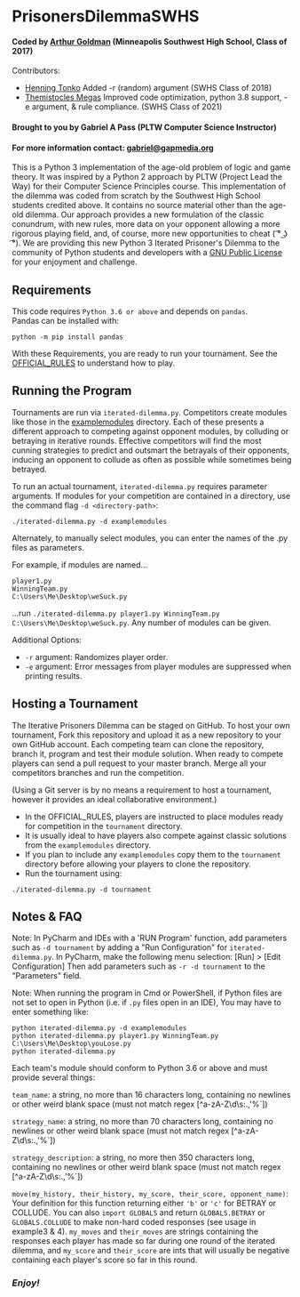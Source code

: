 # PrisonersDilemmaSWHS
#### Coded by [Arthur Goldman](https://github.com/gefjon) (Minneapolis Southwest High School, Class of 2017)
Contributors:
* [Henning Tonko](https://github.com/HenningTonko) Added -r (random) argument (SWHS Class of 2018)
* [Themistocles Megas](https://github.com/Themis3000) Improved code optimization, python 3.8 support, -e argument, & rule compliance. (SWHS Class of 2021)

#### Brought to you by Gabriel A Pass (PLTW Computer Science Instructor)

#### For more information contact: gabriel@gapmedia.org

This is a Python 3 implementation of the age-old problem of logic and game theory.  It was inspired by a Python 2 approach by PLTW (Project Lead the Way) for their Computer Science Principles course.  This implementation of the dilemma was coded from scratch by the Southwest High School students credited above.  It contains no source material other than the age-old dilemma.  Our approach provides a new formulation of the classic conundrum, with new rules, more data on your opponent allowing a more rigorous playing field, and, of course, more new opportunities to cheat ( ͡° ͜ʖ ͡°).  We are providing this new Python 3 Iterated Prisoner's Dilemma to the community of Python students and developers with a [GNU Public License](https://github.com/CSE-SouthwestHS/PrisonersDilemmaSWHS-MASTER/blob/master/LICENSE) for your enjoyment and challenge.

## Requirements

This code requires `Python 3.6 or above` and depends on `pandas`.  
Pandas can be installed with:
```
python -m pip install pandas
```

With these Requirements, you are ready to run your tournament.  See the [OFFICIAL_RULES](https://github.com/CSE-SouthwestHS/PrisonersDilemmaSWHS-MASTER/blob/master/OFFICIAL_RULES.md) to understand how to play.

## Running the Program

Tournaments are run via `iterated-dilemma.py`.  Competitors create modules like those in the [examplemodules](https://github.com/CSE-SouthwestHS/PrisonersDilemmaSWHS-MASTER/tree/master/examplemodules) directory.  Each of these presents a different approach to competing against opponent modules, by colluding or betraying in iterative rounds.  Effective competitors will find the most cunning strategies to predict and outsmart the betrayals of their opponents, inducing an opponent to collude as often as possible while sometimes being betrayed.  

To run an actual tournament, `iterated-dilemma.py` requires parameter arguments.
If modules for your competition are contained in a directory, use the command flag `-d <directory-path>`:
```
./iterated-dilemma.py -d examplemodules
```

Alternately, to manually select modules, you can enter the names of the .py files as parameters.

For example, if modules are named...
```
player1.py
WinningTeam.py
C:\Users\Me\Desktop\weSuck.py
```
...run `./iterated-dilemma.py player1.py WinningTeam.py C:\Users\Me\Desktop\weSuck.py`. 
Any number of modules can be given.

Additional Options:
* `-r` argument:  Randomizes player order.
* `-e` argument:  Error messages from player modules are suppressed when printing results.

## Hosting a Tournament

The Iterative Prisoners Dilemma can be staged on GitHub.  To host your own tournament, Fork this repository and upload it as a new repository to your own GitHub account.  Each competing team can clone the repository, branch it, program and test their module solution.  When ready to compete players can send a pull request to your master branch.  Merge all your competitors branches and run the competition.  

(Using a Git server is by no means a requirement to host a tournament, however it provides an ideal collaborative environment.)

* In the OFFICIAL_RULES, players are instructed to place modules ready for competition in the `tournament` directory.  
* It is usually ideal to have players also compete against classic solutions from the `examplemodules` directory.
* If you plan to include any `examplemodules` copy them to the `tournament` directory before allowing your players to clone the repository.
* Run the tournament using:
```
./iterated-dilemma.py -d tournament
```

## Notes & FAQ

Note: In PyCharm and IDEs with a 'RUN Program' function, add parameters such as `-d tournament` by adding a "Run Configuration" for `iterated-dilemma.py`.  In PyCharm, make the following menu selection: [Run] > [Edit Configuration]
Then add parameters such as `-r -d tournament` to the "Parameters" field.

Note: When running the program in Cmd or PowerShell, if Python files are not set to open in Python (i.e. if `.py` files open in an IDE), You may have to enter something like:

```
python iterated-dilemma.py -d examplemodules
python iterated-dilemma.py player1.py WinningTeam.py C:\Users\Me\Desktop\youLose.py
python iterated-dilemma.py
```

Each team's module should conform to Python 3.6 or above and must provide several things:

`team_name`: a string, no more than 16 characters long, containing no newlines or other weird blank space (must not match regex [^a-zA-Z\d\s:.,'%`])

`strategy_name`: a string, no more than 70 characters long, containing no newlines or other weird blank space (must not match regex [^a-zA-Z\d\s:.,'%`])

`strategy_description`: a string, no more then 350 characters long, containing no newlines or other weird blank space (must not match regex [^a-zA-Z\d\s:.,'%`])

`move(my_history, their_history, my_score, their_score, opponent_name)`: Your definition for this function returning either `'b'` or `'c'` for BETRAY or COLLUDE. You can also `import GLOBALS` and return `GLOBALS.BETRAY` or `GLOBALS.COLLUDE` to make non-hard coded responses (see usage in example3 & 4). `my_moves` and `their_moves` are strings containing the responses each player has made so far during one round of the iterated dilemma, and `my_score` and `their_score` are ints that will usually be negative containing each player's score so far in this round.



### *Enjoy!*